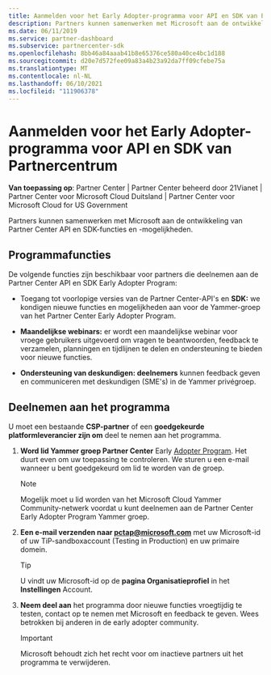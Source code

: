 ```yaml
---
title: Aanmelden voor het Early Adopter-programma voor API en SDK van Partnercentrum
description: Partners kunnen samenwerken met Microsoft aan de ontwikkeling van partnerfuncties en -mogelijkheden.
ms.date: 06/11/2019
ms.service: partner-dashboard
ms.subservice: partnercenter-sdk
ms.openlocfilehash: 8bb46a84aaab41b8e65376ce580a40ce4bc1d188
ms.sourcegitcommit: d20e7d572fee09a83a4b23a92da7ff09cfebe75a
ms.translationtype: MT
ms.contentlocale: nl-NL
ms.lasthandoff: 06/10/2021
ms.locfileid: "111906378"
---
```

# <a name="join-the-partner-center-api-and-sdk-early-adopter-program"></a>Aanmelden voor het Early Adopter-programma voor API en SDK van Partnercentrum

**Van toepassing op**: Partner Center | Partner Center beheerd door 21Vianet | Partner Center voor Microsoft Cloud Duitsland | Partner Center voor Microsoft Cloud for US Government

Partners kunnen samenwerken met Microsoft aan de ontwikkeling van Partner Center API en SDK-functies en -mogelijkheden.

## <a name="program-features"></a>Programmafuncties

De volgende functies zijn beschikbaar voor partners die deelnemen aan de Partner Center API en SDK Early Adopter Program:

- Toegang tot voorlopige versies van de Partner Center-API's en **SDK:** we kondigen nieuwe functies en mogelijkheden aan voor de Yammer-groep van het Partner Center Early Adopter Program.

- **Maandelijkse webinars:** er wordt een maandelijkse webinar voor vroege gebruikers uitgevoerd om vragen te beantwoorden, feedback te verzamelen, planningen en tijdlijnen te delen en ondersteuning te bieden voor nieuwe functies.

- **Ondersteuning van deskundigen: deelnemers** kunnen feedback geven en communiceren met deskundigen (SME's) in de Yammer privégroep.

## <a name="join-the-program"></a>Deelnemen aan het programma

U moet een bestaande **CSP-partner** of een **goedgekeurde platformleverancier zijn om** deel te nemen aan het programma.

1. **Word lid Yammer groep Partner Center** Early [Adopter Program](https://www.yammer.com/cloudpartnercommunity/#/threads/inGroup?type=in_group&feedId=5944712&view=all). Het duurt even om uw toepassing te controleren. We sturen u een e-mail wanneer u bent goedgekeurd om lid te worden van de groep.

   > [!NOTE]
   > Mogelijk moet u lid worden van het Microsoft Cloud Yammer Community-netwerk voordat u kunt deelnemen aan de Partner Center Early Adopter Program Yammer groep.

2. **Een e-mail verzenden naar [pctap@microsoft.com](mailto:pctap@microsoft.com)** met uw Microsoft-id of uw TiP-sandboxaccount (Testing in Production) en uw primaire domein.

   > [!TIP]
   > U vindt uw Microsoft-id op de **pagina Organisatieprofiel** in het **Instellingen** Account.

3. **Neem deel aan** het programma door nieuwe functies vroegtijdig te testen, contact op te nemen met Microsoft en feedback te geven. Wees betrokken bij anderen in de early adopter community.

   > [!IMPORTANT]
   > Microsoft behoudt zich het recht voor om inactieve partners uit het programma te verwijderen.
